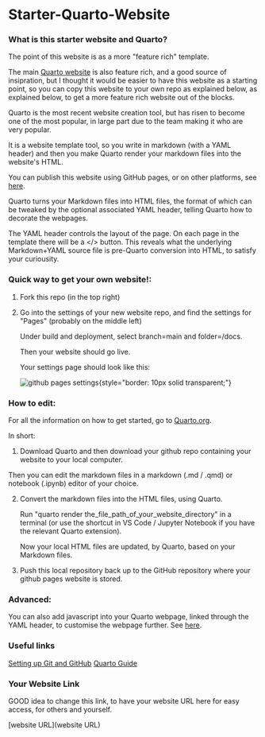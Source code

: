 # Starter-Quarto-Website

### What is this starter website and Quarto?

The point of this website is as a more "feature rich" template.

The main [Quarto website](https://quarto.org/) is also feature rich, and a good source of insipration, but I thought it would be easier to have this website as a starting point, so you can copy this website to your own repo as explained below, as explained below, to get a more feature rich website out of the blocks.

Quarto is the most recent website creation tool, but has risen to become one of the most popular, in large part due to the team making it who are very popular.

It is a website template tool, so you write in markdown (with a YAML header) and then you make Quarto render your markdown files into the website's HTML.

You can publish this website using GitHub pages, or on other platforms, see [here](https://quarto.org/docs/publishing/index.html).

Quarto turns your Markdown files into HTML files, the format of which can be tweaked by the optional associated YAML header, telling Quarto how to decorate the webpages.

The YAML header controls the layout of the page. On each page in the template there will be a </> button. This reveals what the underlying Markdown+YAML source file is pre-Quarto conversion into HTML, to satisfy your curiousity.

### Quick way to get your own website!:

1. Fork this repo (in the top right)

2. Go into the settings of your new website repo, and find the settings for "Pages" (probably on the middle left)

    Under build and deployment, select branch=main and folder=/docs.

    Then your website should go live.

    Your settings page should look like this:

    ![github pages settings](https://user-images.githubusercontent.com/22969230/213680688-a73472b9-612e-4309-9dcf-c565af6afa09.png){style="border: 10px solid transparent;"}

### How to edit:

For all the information on how to get started, go to [Quarto.org](https://quarto.org/).

In short:

1. Download Quarto and then download your github repo containing your website to your local computer.

  Then you can edit the markdown files in a markdown (.md / .qmd) or notebook (.ipynb) editor of your choice.

2. Convert the markdown files into the HTML files, using Quarto. 

    Run "quarto render the_file_path_of_your_website_directory" in a terminal (or use the shortcut in VS Code / Jupyter Notebook if you have the relevant Quarto extension).

    Now your local HTML files are updated, by Quarto, based on your Markdown files.

3. Push this local repository back up to the GitHub repository where your github pages website is stored. 

### Advanced:

You can also add javascript into your Quarto webpage, linked through the YAML header, to customise the webpage further. See [here](https://quarto.org/docs/reference/formats/html.html#includes).

### Useful links

[Setting up Git and GitHub](https://www.codecademy.com/article/f1-u3-git-setup)
[Quarto Guide](https://quarto.org/)

### Your Website Link

GOOD idea to change this link, to have your website URL here for easy access, for others and yourself.

[website URL](website URL)
